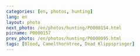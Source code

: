 ```yaml
---
categories: [en, photos, hunting]
lang: en
layout: photo
next_photo: /en/photos/hunting/P0000154.html
picname: P0000157
prev_photo: /en/photos/hunting/P0000095.html
tags: [Blood, Camelthorntree, Dead Klippspringer]
---
```

